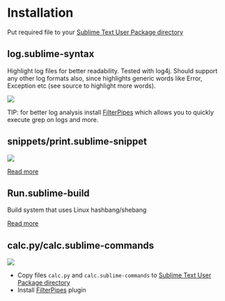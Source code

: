 # Installation

Put required file to your [Sublime Text User Package directory](http://docs.sublimetext.info/en/sublime-text-3/basic_concepts.html#the-packages-directory)

## log.sublime-syntax

Highlight log files for better readability. Tested with log4j. Should support any other log formats also, since highlights generic words like Error, Exception etc (see source to highlight more words).

<img src="https://raw.githubusercontent.com/dmi3/sublime-text-config/master/log_sublime_syntax.png"/>

TIP: for better log analysis install [FilterPipes](https://packagecontrol.io/packages/FilterPipes) which allows you to quickly execute grep on logs and more.

## snippets/print.sublime-snippet

<img src="http://developer.run/pic/python-snippet.gif"/>

[Read more](http://developer.run/21)

## Run.sublime-build

Build system that uses Linux hashbang/shebang

[Read more](http://developer.run/21)

## calc.py/calc.sublime-commands

<img src="http://developer.run/pic/log_sublime_syntax.png"/>

* Copy files `calc.py` and `calc.sublime-commands` to [Sublime Text User Package directory](http://docs.sublimetext.info/en/sublime-text-3/basic_concepts.html#the-packages-directory)
* Install [FilterPipes](https://packagecontrol.io/packages/FilterPipes) plugin

